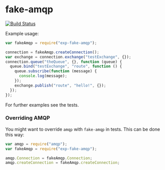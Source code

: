 fake-amqp
=========

[![Build Status](https://travis-ci.org/ExpressenAB/exp-fake-amqp.svg)](https://travis-ci.org/ExpressenAB/exp-fake-amqp)

Example usage:

```javascript
var fakeAmqp = require("exp-fake-amqp");

connection = fakeAmqp.createConnection();
var exchange = connection.exchange("testExchange", {});
connection.queue("theQueue", {}, function (queue) {
  queue.bind("testExchange", "route", function () {
    queue.subscribe(function (message) {
      console.log(message);
    });
    exchange.publish("route", "hello!", {});
  });
});
```

For further examples see the tests.

### Overriding AMQP
You might want to override `amqp` with `fake-amqp` in tests. This can be done this way:

```javascript
var amqp = require("amqp");
var fakeAmqp = require("exp-fake-amqp");

amqp.Connection = fakeAmqp.Connection;
amqp.createConnection = fakeAmqp.createConnection;
```
